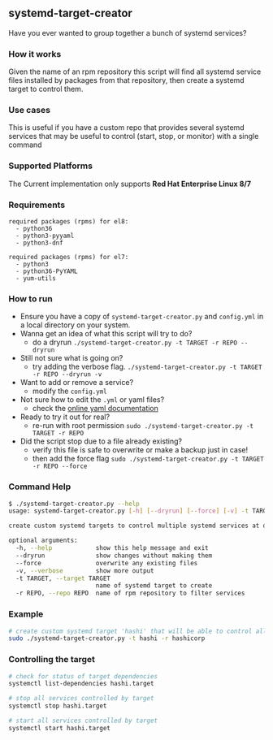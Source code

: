 ## systemd-target-creator
Have you ever wanted to group together a bunch of systemd services?

### How it works
Given the name of an rpm repository this script will find all systemd service files installed by packages from that repository, then create a systemd target to control them.

### Use cases
This is useful if you have a custom repo that provides several systemd services that may be useful to control (start, stop, or monitor) with a single command

### Supported Platforms
The Current implementation only supports **Red Hat Enterprise Linux 8/7**

### Requirements
```
required packages (rpms) for el8:
  - python36
  - python3-pyyaml
  - python3-dnf

required packages (rpms) for el7:
  - python3
  - python36-PyYAML
  - yum-utils
```

### How to run
- Ensure you have a copy of `systemd-target-creator.py` and `config.yml` in a local directory on your system.
- Wanna get an idea of what this script will try to do?
  - do a dryrun `./systemd-target-creator.py -t TARGET -r REPO --dryrun`
- Still not sure what is going on?
  - try adding the verbose flag. `./systemd-target-creator.py -t TARGET -r REPO --dryrun -v`
- Want to add or remove a service?
  - modify the `config.yml`
- Not sure how to edit the `.yml` or yaml files?
  - check the [online yaml documentation](https://yaml.org/spec/1.2.2/#22-structures)
- Ready to try it out for real?
  - re-run with root permission `sudo ./systemd-target-creator.py -t TARGET -r REPO`
- Did the script stop due to a file already existing?
  - verify this file is safe to overwrite or make a backup just in case!
  - then add the force flag `sudo ./systemd-target-creator.py -t TARGET -r REPO --force`

### Command Help
```bash
$ ./systemd-target-creator.py --help
usage: systemd-target-creator.py [-h] [--dryrun] [--force] [-v] -t TARGET -r REPO

create custom systemd targets to control multiple systemd services at once!

optional arguments:
  -h, --help            show this help message and exit
  --dryrun              show changes without making them
  --force               overwrite any existing files
  -v, --verbose         show more output
  -t TARGET, --target TARGET
                        name of systemd target to create
  -r REPO, --repo REPO  name of rpm repository to filter services

```

### Example
```bash
# create custom systemd target 'hashi' that will be able to control all systemd services installed by packages from the hashicorp rpm repository
sudo ./systemd-target-creator.py -t hashi -r hashicorp
```

### Controlling the target
```bash
# check for status of target dependencies
systemctl list-dependencies hashi.target

# stop all services controlled by target
systemctl stop hashi.target

# start all services controlled by target
systemctl start hashi.target
```
